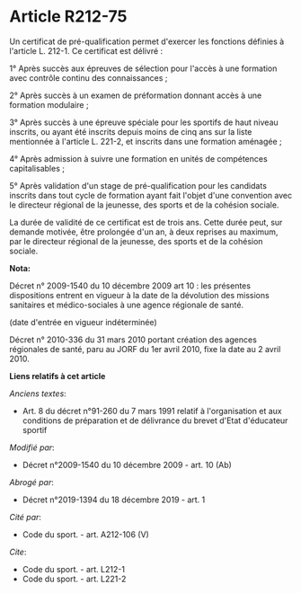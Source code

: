 # Article R212-75

Un certificat de pré-qualification permet d'exercer les fonctions définies à l'article L. 212-1. Ce certificat est délivré : 

1° Après succès aux épreuves de sélection pour l'accès à une formation avec contrôle continu des connaissances ; 

2° Après succès à un examen de préformation donnant accès à une formation modulaire ; 

3° Après succès à une épreuve spéciale pour les sportifs de haut niveau inscrits, ou ayant été inscrits depuis moins de cinq
ans sur la liste mentionnée à l'article L. 221-2, et inscrits dans une formation aménagée ; 

4° Après admission à suivre une formation en unités de compétences capitalisables ; 

5° Après validation d'un stage de pré-qualification pour les candidats inscrits dans tout cycle de formation ayant fait
l'objet d'une convention avec le directeur régional de la jeunesse, des sports et de la cohésion sociale. 

La durée de validité de ce certificat est de trois ans. Cette durée peut, sur demande motivée, être prolongée d'un an, à deux
reprises au maximum, par le directeur régional de la jeunesse, des sports et de la cohésion sociale.

**Nota:**

Décret n° 2009-1540 du 10 décembre 2009 art 10 : les présentes dispositions entrent en vigueur à la date de la dévolution des
missions sanitaires et médico-sociales à une agence régionale de santé. 

(date d'entrée en vigueur indéterminée)

Décret n° 2010-336 du 31 mars 2010 portant création des agences régionales de santé, paru au JORF du 1er avril 2010, fixe la
date au 2 avril 2010.

**Liens relatifs à cet article**

_Anciens textes_:

  - Art. 8 du décret n°91-260 du 7 mars 1991 relatif à l'organisation et aux conditions de préparation et de délivrance du brevet d'Etat d'éducateur sportif

_Modifié par_:

  - Décret n°2009-1540 du 10 décembre 2009 - art. 10 (Ab)

_Abrogé par_:

  - Décret n°2019-1394 du 18 décembre 2019 - art. 1

_Cité par_:

  - Code du sport. - art. A212-106 (V)

_Cite_:

  - Code du sport. - art. L212-1
  - Code du sport. - art. L221-2
